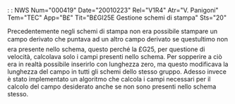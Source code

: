  :  : NWS Num="000419" Date="20010223" Rel="V1R4" Atr="V. Panigoni" Tem="TEC" App="B£" Tit="B£GI25E  Gestione schemi di stampa" Sts="20"

Precedentemente negli schemi di stampa non era possibile stampare un campo derivato che puntava ad
un altro campo derivato se questultimo non era presente nello schema, questo perché la £G25, per questione di velocità, calcolava solo i campi presenti nello schema. Per sopperire a ciò era in realtà possibile inserirlo con lunghezza zero, ma questo modificava la lunghezza del campo in tutti
gli schemi dello stesso gruppo. Adesso invece è stato implementato un algoritmo che calcola i campi
necessari per il calcolo del campo desiderato anche se non sono presenti nello schema stesso.


